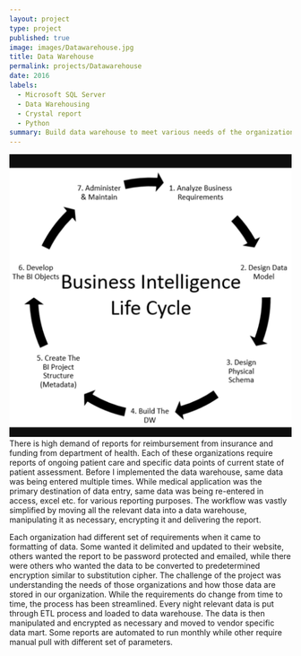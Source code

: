 ```yaml
---
layout: project
type: project
published: true
image: images/Datawarehouse.jpg
title: Data Warehouse
permalink: projects/Datawarehouse
date: 2016
labels:
  - Microsoft SQL Server
  - Data Warehousing
  - Crystal report
  - Python
summary: Build data warehouse to meet various needs of the organization.
---
```


<img class="ui medium right floated image" src="../images/DWcycle.png">
There is high demand of reports for reimbursement from insurance and funding from department of health. Each of these organizations require reports of ongoing patient care and specific data points of current state of patient assessment. Before I implemented the data warehouse, same data was being entered multiple times. While medical application was the primary destination of data entry, same data was being re-entered in access, excel etc. for various reporting purposes. The workflow was vastly simplified by moving all the relevant data into a data warehouse, manipulating it as necessary, encrypting it and delivering the report.

Each organization had different set of requirements when it came to formatting of data. Some wanted it delimited and updated to their website, others wanted the report to be password protected and emailed, while there were others who wanted the data to be converted to predetermined encryption similar to substitution cipher. The challenge of the project was understanding the needs of those organizations and how those data are stored in our organization. While the requirements do change from time to time, the process has been streamlined. Every night relevant data is put through ETL process and loaded to data warehouse. The data is then manipulated and encrypted as necessary and moved to vendor specific data mart. Some reports are automated to run monthly while other require manual pull with different set of parameters.

